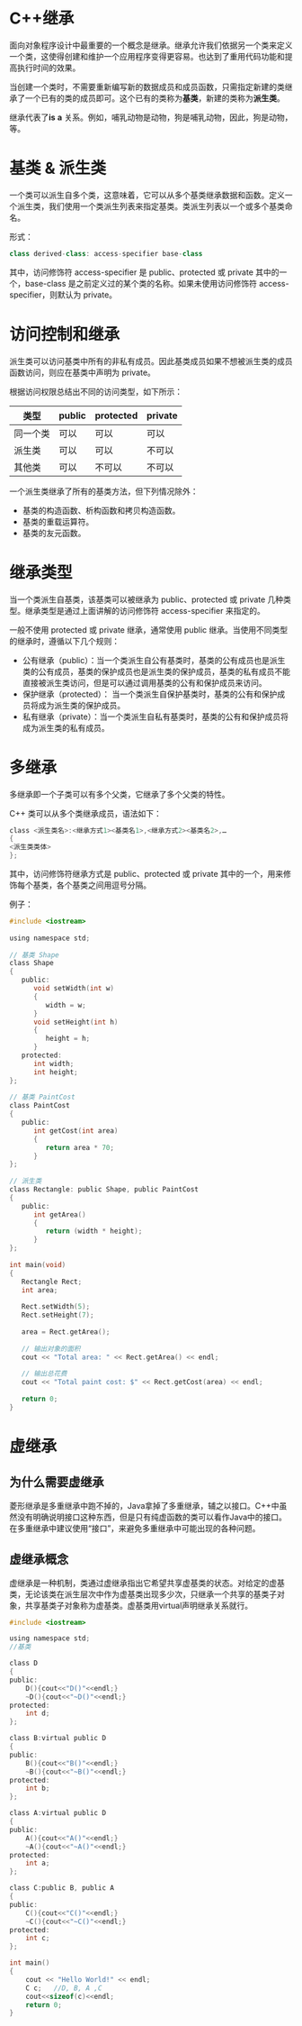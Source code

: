 # C++继承
面向对象程序设计中最重要的一个概念是继承。继承允许我们依据另一个类来定义一个类，这使得创建和维护一个应用程序变得更容易。也达到了重用代码功能和提高执行时间的效果。

当创建一个类时，不需要重新编写新的数据成员和成员函数，只需指定新建的类继承了一个已有的类的成员即可。这个已有的类称为**基类**，新建的类称为**派生类**。

继承代表了**is** **a** 关系。例如，哺乳动物是动物，狗是哺乳动物，因此，狗是动物，等。

# 基类 & 派生类
一个类可以派生自多个类，这意味着，它可以从多个基类继承数据和函数。定义一个派生类，我们使用一个类派生列表来指定基类。类派生列表以一个或多个基类命名。

形式：
```c++
class derived-class: access-specifier base-class
```
其中，访问修饰符 access-specifier 是 public、protected 或 private 其中的一个，base-class 是之前定义过的某个类的名称。如果未使用访问修饰符 access-specifier，则默认为 private。

# 访问控制和继承
派生类可以访问基类中所有的非私有成员。因此基类成员如果不想被派生类的成员函数访问，则应在基类中声明为 private。

根据访问权限总结出不同的访问类型，如下所示：

|类型|public|protected|private|
|----|----|----|----|
|同一个类|可以|可以|可以
|派生类|可以|可以|不可以|
|其他类|可以|不可以|不可以|

一个派生类继承了所有的基类方法，但下列情况除外：
* 基类的构造函数、析构函数和拷贝构造函数。
* 基类的重载运算符。
* 基类的友元函数。

# 继承类型
当一个类派生自基类，该基类可以被继承为 public、protected 或 private 几种类型。继承类型是通过上面讲解的访问修饰符 access-specifier 来指定的。

一般不使用 protected 或 private 继承，通常使用 public 继承。当使用不同类型的继承时，遵循以下几个规则：
* 公有继承（public）：当一个类派生自公有基类时，基类的公有成员也是派生类的公有成员，基类的保护成员也是派生类的保护成员，基类的私有成员不能直接被派生类访问，但是可以通过调用基类的公有和保护成员来访问。
* 保护继承（protected）： 当一个类派生自保护基类时，基类的公有和保护成员将成为派生类的保护成员。
* 私有继承（private）：当一个类派生自私有基类时，基类的公有和保护成员将成为派生类的私有成员。

# 多继承
多继承即一个子类可以有多个父类，它继承了多个父类的特性。

C++ 类可以从多个类继承成员，语法如下：
```c
class <派生类名>:<继承方式1><基类名1>,<继承方式2><基类名2>,…
{
<派生类类体>
};
```
其中，访问修饰符继承方式是 public、protected 或 private 其中的一个，用来修饰每个基类，各个基类之间用逗号分隔。

例子：
```c
#include <iostream>
 
using namespace std;
 
// 基类 Shape
class Shape 
{
   public:
      void setWidth(int w)
      {
         width = w;
      }
      void setHeight(int h)
      {
         height = h;
      }
   protected:
      int width;
      int height;
};
 
// 基类 PaintCost
class PaintCost 
{
   public:
      int getCost(int area)
      {
         return area * 70;
      }
};
 
// 派生类
class Rectangle: public Shape, public PaintCost
{
   public:
      int getArea()
      { 
         return (width * height); 
      }
};
 
int main(void)
{
   Rectangle Rect;
   int area;
 
   Rect.setWidth(5);
   Rect.setHeight(7);
 
   area = Rect.getArea();
   
   // 输出对象的面积
   cout << "Total area: " << Rect.getArea() << endl;
 
   // 输出总花费
   cout << "Total paint cost: $" << Rect.getCost(area) << endl;
 
   return 0;
}
```
# 虚继承
## 为什么需要虚继承
菱形继承是多重继承中跑不掉的，Java拿掉了多重继承，辅之以接口。C++中虽然没有明确说明接口这种东西，但是只有纯虚函数的类可以看作Java中的接口。在多重继承中建议使用“接口”，来避免多重继承中可能出现的各种问题。

## 虚继承概念
虚继承是一种机制，类通过虚继承指出它希望共享虚基类的状态。对给定的虚基类，无论该类在派生层次中作为虚基类出现多少次，只继承一个共享的基类子对象，共享基类子对象称为虚基类。虚基类用virtual声明继承关系就行。
```c
#include <iostream>

using namespace std;
//基类

class D
{
public:
    D(){cout<<"D()"<<endl;}
    ~D(){cout<<"~D()"<<endl;}
protected:
    int d;
};

class B:virtual public D
{
public:
    B(){cout<<"B()"<<endl;}
    ~B(){cout<<"~B()"<<endl;}
protected:
    int b;
};

class A:virtual public D
{
public:
    A(){cout<<"A()"<<endl;}
    ~A(){cout<<"~A()"<<endl;}
protected:
    int a;
};

class C:public B, public A
{
public:
    C(){cout<<"C()"<<endl;}
    ~C(){cout<<"~C()"<<endl;}
protected:
    int c;
};

int main()
{
    cout << "Hello World!" << endl;
    C c;   //D, B, A ,C
    cout<<sizeof(c)<<endl;
    return 0;
}
```

